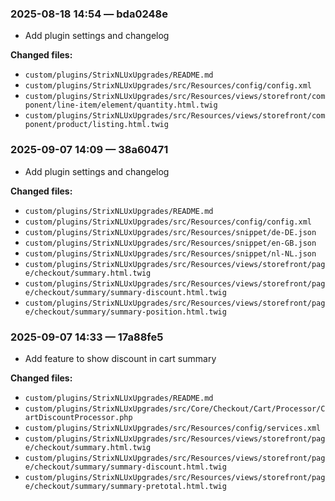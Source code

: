 ### 2025-08-18 14:54 — bda0248e

-   Add plugin settings and changelog

**Changed files:**

-   `custom/plugins/StrixNLUxUpgrades/README.md`
-   `custom/plugins/StrixNLUxUpgrades/src/Resources/config/config.xml`
-   `custom/plugins/StrixNLUxUpgrades/src/Resources/views/storefront/component/line-item/element/quantity.html.twig`
-   `custom/plugins/StrixNLUxUpgrades/src/Resources/views/storefront/component/product/listing.html.twig`
### 2025-09-07 14:09 — 38a60471
- Add plugin settings and changelog

**Changed files:**

- `custom/plugins/StrixNLUxUpgrades/README.md`
- `custom/plugins/StrixNLUxUpgrades/src/Resources/config/config.xml`
- `custom/plugins/StrixNLUxUpgrades/src/Resources/snippet/de-DE.json`
- `custom/plugins/StrixNLUxUpgrades/src/Resources/snippet/en-GB.json`
- `custom/plugins/StrixNLUxUpgrades/src/Resources/snippet/nl-NL.json`
- `custom/plugins/StrixNLUxUpgrades/src/Resources/views/storefront/page/checkout/summary.html.twig`
- `custom/plugins/StrixNLUxUpgrades/src/Resources/views/storefront/page/checkout/summary/summary-discount.html.twig`
- `custom/plugins/StrixNLUxUpgrades/src/Resources/views/storefront/page/checkout/summary/summary-position.html.twig`

### 2025-09-07 14:33 — 17a88fe5
- Add feature to show discount in cart summary

**Changed files:**

- `custom/plugins/StrixNLUxUpgrades/README.md`
- `custom/plugins/StrixNLUxUpgrades/src/Core/Checkout/Cart/Processor/CartDiscountProcessor.php`
- `custom/plugins/StrixNLUxUpgrades/src/Resources/config/services.xml`
- `custom/plugins/StrixNLUxUpgrades/src/Resources/views/storefront/page/checkout/summary.html.twig`
- `custom/plugins/StrixNLUxUpgrades/src/Resources/views/storefront/page/checkout/summary/summary-discount.html.twig`
- `custom/plugins/StrixNLUxUpgrades/src/Resources/views/storefront/page/checkout/summary/summary-pretotal.html.twig`

